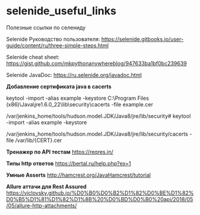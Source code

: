 # selenide_useful_links
Полезные ссылки по селениду

Selenide Руководство пользователя:
https://selenide.gitbooks.io/user-guide/content/ru/three-simple-steps.html

Selenide cheat sheet:
https://gist.github.com/mkpythonanywhereblog/947633ba1bf0bc239639

Selenide JavaDoc:
https://ru.selenide.org/javadoc.html

**Добавление сертификата java в cacerts**

keytool -import -alias example -keystore  C:\Program Files (x86)\Java\jre1.6.0_22\lib\security\cacerts -file example.cer

/var/jenkins_home/tools/hudson.model.JDK/Java8/jre/lib/security# keytool -import -alias example -keystore

/var/jenkins_home/tools/hudson.model.JDK/Java8/jre/lib/security/cacerts  -file /var/lib/{CERT}.cer 

**Тренажер по API тестам**
https://reqres.in/

**Типы http ответов**
https://bertal.ru/help.php?ex=1

**Умные Asserts**
http://hamcrest.org/JavaHamcrest/tutorial

**Allure аттачи для Rest Assured**
https://viclovsky.github.io/%D0%B0%D0%B2%D1%82%D0%BE%D1%82%D0%B5%D1%81%D1%82%D1%8B%20%D0%BD%D0%B0%20api/2018/05/05/allure-http-attachments/
